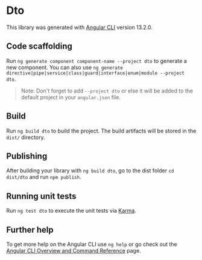# Dto

This library was generated with [Angular CLI](https://github.com/angular/angular-cli) version 13.2.0.

## Code scaffolding

Run `ng generate component component-name --project dto` to generate a new component. You can also use `ng generate directive|pipe|service|class|guard|interface|enum|module --project dto`.
> Note: Don't forget to add `--project dto` or else it will be added to the default project in your `angular.json` file. 

## Build

Run `ng build dto` to build the project. The build artifacts will be stored in the `dist/` directory.

## Publishing

After building your library with `ng build dto`, go to the dist folder `cd dist/dto` and run `npm publish`.

## Running unit tests

Run `ng test dto` to execute the unit tests via [Karma](https://karma-runner.github.io).

## Further help

To get more help on the Angular CLI use `ng help` or go check out the [Angular CLI Overview and Command Reference](https://angular.io/cli) page.
